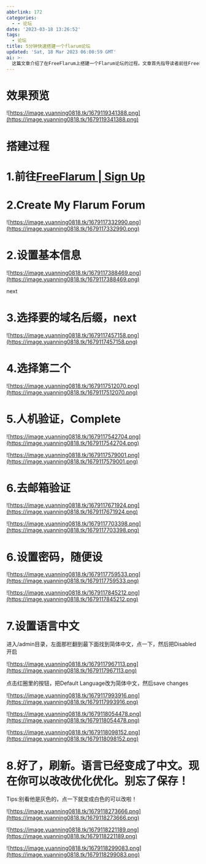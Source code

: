 ```yaml
---
abbrlink: 172
categories:
  - - 论坛
date: '2023-03-18 13:26:52'
tags:
  - 论坛
title: 5分钟快速搭建一个flarum论坛
updated: 'Sat, 18 Mar 2023 06:00:59 GMT'
ai: >-
  这篇文章介绍了在FreeFlarum上搭建一个Flarum论坛的过程。文章首先指导读者前往FreeFlarum网站进行注册，并创建他们自己的Flarum论坛。接下来，文章详细介绍了设置基本信息，选择域名后缀，进行人机验证的步骤。然后，文章指导读者前往邮箱进行验证，并设置密码。随后，文章介绍了如何将语言设置为中文。读者需要进入管理员目录，找到简体中文选项并启用它。之后，读者需要将默认语言设置为简体中文并保存更改。最后，文章提醒读者刷新页面，确认语言已经成功变为中文，并鼓励读者进行其他的优化调整，并保存更改。
---
```

# 效果预览

![https://image.yuanning0818.tk/1679119341388.png](https://image.yuanning0818.tk/1679119341388.png)

# 搭建过程

# 1.前往[FreeFlarum | Sign Up](https://freeflarum.com/)

# 2.Create My Flarum Forum

![https://image.yuanning0818.tk/1679117332990.png](https://image.yuanning0818.tk/1679117332990.png)

# 2.设置基本信息

![https://image.yuanning0818.tk/1679117388469.png](https://image.yuanning0818.tk/1679117388469.png)

next

# 3.选择要的域名后缀，next

![https://image.yuanning0818.tk/1679117457158.png](https://image.yuanning0818.tk/1679117457158.png)

# 4.选择第二个

![https://image.yuanning0818.tk/1679117512070.png](https://image.yuanning0818.tk/1679117512070.png)

# 5.人机验证，Complete

![https://image.yuanning0818.tk/1679117542704.png](https://image.yuanning0818.tk/1679117542704.png)

![https://image.yuanning0818.tk/1679117579001.png](https://image.yuanning0818.tk/1679117579001.png)

# 6.去邮箱验证

![https://image.yuanning0818.tk/1679117671924.png](https://image.yuanning0818.tk/1679117671924.png)

![https://image.yuanning0818.tk/1679117703398.png](https://image.yuanning0818.tk/1679117703398.png)

# 6.设置密码，随便设

![https://image.yuanning0818.tk/1679117759533.png](https://image.yuanning0818.tk/1679117759533.png)

![https://image.yuanning0818.tk/1679117845212.png](https://image.yuanning0818.tk/1679117845212.png)

# 7.设置语言中文

进入/admin目录，左面那栏翻到最下面找到简体中文，点一下，然后把Disabled开启

![https://image.yuanning0818.tk/1679117967113.png](https://image.yuanning0818.tk/1679117967113.png)

点击红圈里的按钮，把Default Language改为简体中文，然后save changes

![https://image.yuanning0818.tk/1679117993916.png](https://image.yuanning0818.tk/1679117993916.png)

![https://image.yuanning0818.tk/1679118054478.png](https://image.yuanning0818.tk/1679118054478.png)

![https://image.yuanning0818.tk/1679118098152.png](https://image.yuanning0818.tk/1679118098152.png)

# 8.好了，刷新。语言已经变成了中文。现在你可以改改优化优化。别忘了保存！

Tips:别看他是灰色的，点一下就变成白色的可以改啦！

![https://image.yuanning0818.tk/1679118273666.png](https://image.yuanning0818.tk/1679118273666.png)

![https://image.yuanning0818.tk/1679118221189.png](https://image.yuanning0818.tk/1679118221189.png)

![https://image.yuanning0818.tk/1679118299083.png](https://image.yuanning0818.tk/1679118299083.png)
